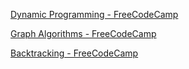 [Dynamic Programming - FreeCodeCamp](https://github.com/MultiWar/DynamicProgramming-FreeCodeCamp)

[Graph Algorithms - FreeCodeCamp](https://github.com/MultiWar/GraphAlgorithms-FreeCodeCamp)

[Backtracking - FreeCodeCamp](https://github.com/MultiWar/Backtracking-FreeCodeCamp)
